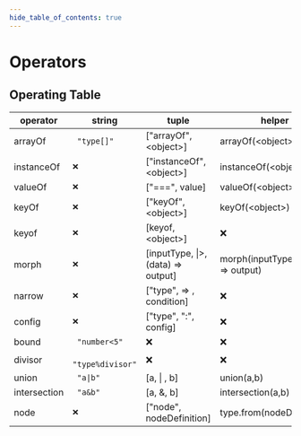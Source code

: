 ```yaml
---
hide_table_of_contents: true
---
```


# Operators

## Operating Table

| operator     | string                        | tuple                                        | helper                                |
| ------------ | ----------------------------- | -------------------------------------------- | ------------------------------------- |
| arrayOf      | <code> "type[]" </code>       | ["arrayOf", &lt;object&gt;]                  | arrayOf(&lt;object&gt;)               |
| instanceOf   | <code>❌</code>               | ["instanceOf", &lt;object&gt;]               | instanceOf(&lt;object&gt;)            |
| valueOf      | <code>❌</code>               | ["===", value]                               | valueOf(&lt;object&gt;)               |
| keyOf        | <code>❌</code>               | ["keyOf", &lt;object&gt;]                    | keyOf(&lt;object&gt;)                 |
| keyof        | <code>❌</code>               | [keyof, &lt;object&gt;]                      | ❌                                    |
| morph        | <code>❌</code>               | [inputType, &vert;&gt;, (data) =&gt; output] | morph(inputType, (data) =&gt; output) |
| narrow       | <code>❌</code>               | ["type", =&gt; , condition]                  | ❌                                    |
| config       | <code>❌</code>               | ["type", ":", config]                        | ❌                                    |
| bound        | <code> "number&lt;5" </code>  | ❌                                           | ❌                                    |
| divisor      | <code> "type%divisor" </code> | ❌                                           | ❌                                    |
| union        | <code> "a&vert;b" </code>     | [a, &vert; , b]                              | union(a,b)                            |
| intersection | <code> "a&b" </code>          | [a, &, b]                                    | intersection(a,b)                     |
| node         | <code>❌</code>               | ["node", nodeDefinition]                     | type.from(nodeDefinition)             |
